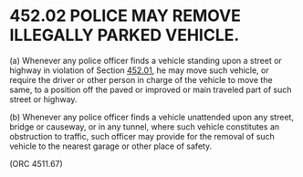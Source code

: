 452.02 POLICE MAY REMOVE ILLEGALLY PARKED VEHICLE.
==================================================

​(a) Whenever any police officer finds a vehicle standing upon a street
or highway in violation of Section [452.01](26a82840.html), he may move
such vehicle, or require the driver or other person in charge of the
vehicle to move the same, to a position off the paved or improved or
main traveled part of such street or highway.

​(b) Whenever any police officer finds a vehicle unattended upon any
street, bridge or causeway, or in any tunnel, where such vehicle
constitutes an obstruction to traffic, such officer may provide for the
removal of such vehicle to the nearest garage or other place of safety.

(ORC 4511.67)
